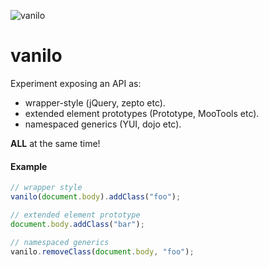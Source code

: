 ![vanilo](http://cdn.memegenerator.net/instances/400x/34267514.jpg)

vanilo
======

Experiment exposing an API as:

* wrapper-style (jQuery, zepto etc).
* extended element prototypes (Prototype, MooTools etc).
* namespaced generics (YUI, dojo etc).

**ALL** at the same time!

#### Example

```js
// wrapper style
vanilo(document.body).addClass("foo");

// extended element prototype
document.body.addClass("bar");

// namespaced generics
vanilo.removeClass(document.body, "foo");
```
